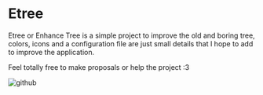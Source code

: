 # Etree

Etree or Enhance Tree is a simple project to improve the old and boring tree, colors, icons and a configuration file are just small details that I hope to add to improve the application. 



Feel totally free to make proposals or help the project :3


![github](https://github.com/rompelhd/Etree/assets/75935831/dfb30104-b0eb-418a-88fe-a9519281534d)
